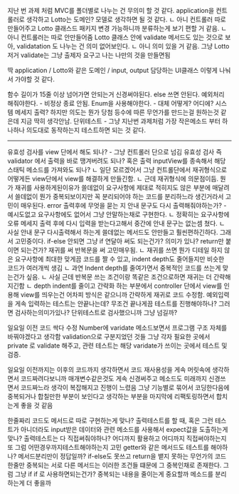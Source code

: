 지난 번 과제 처럼 MVC를 폴더별로 나누는 건 무의미 할 것 같다.
application을 컨트롤러로 생각하고 Lotto는 도메인? 모델로 생각하면 될 것 같다.
ㄴ 아니 컨트롤러 따로 만들어주고 Lotto 클래스드 패키지 변경 가능하니까 분류하는게 보기 편할 거 같음.
ㄴ 아니 컨트롤러는 따로 안만들어줌
Lotto 클래스 안에 validate 메서드도 있는 것으로 보아, validatation 도 나누는 건 의미 없어보인다.
ㄴ 아니 의미 있을 거 같음. 그냥 Lotto 저거 validate는 그냥 출제자 요구고 나는 나만의 것을 만들면됨

딱 application / Lotto와 같은 도메인 / input, output 담당하는 UI클래스
이렇게 나눠서 가야할 것 같다.

함수 길이가 15줄 이상 넘어가면 안되는거 신경써야된다.
else 쓰면 안된다.
예외처리 해줘야한다. - 비정상 종료 안됨.
Enum을 사용해야한다. - 대체 어떻게? 어디에? 시스템 메세지 출력? 하지만 의도는 뭔가 당첨 등수에 따른 무언가를 만드는걸 원하는것 같은데 지금 딱히 생각안남.
단위테스트 - 그냥 지난번 과제처럼 가장 작은메소드 부터 하나하나 의도대로 동작하는지 테스트하면 되는 것 같다.

***
유효성 검사를 view 단에서 해도 되나? - 그냥 컨트롤러 단으로 넘김
유효성 검사 즉 validator 에서 출력을 바로 땡겨버려도 되나? 혹은 출력 inputView를 종속해서 해당 스태틱 메소드를 가져와도 되나?
ㄴ 일단 모르겠어서 그냥 컨트롤단에서 재귀형식으로 어떻게든 view단에서 view를 해결하게 만들긴함.
ㄴ 근데 재귀형식에 의문점이듬. 뭔가 재귀를 사용하게된이유가 쓸데없이 요구사항에 제대로 적히지도 않은 부분에 매달려서 쓸데없이 뭔가 중복되보이지만
꼭 분리되어야 하는 코드를 분리하느라 생긴거라서 고민이 매우된다.
error 출력후에 무엇을 묻는 지 안내 문구도 다시 출력해줘야하는가? - 예시도없고 요구사항에도 없어서 그냥 안말하는채로 구현한다.
ㄴ 정확히는 요구사항에 오류 메세지 출력 후에 다시 입력을 받는다고해서 중간에 안내 문구는 없는셈 쳤다.
ㄴ 사실 안내 문구 다시출력해서 하는게 쓸데없는 메서드도 안만들고 훨씬편하긴하다. 그래서 고민중이다.
if-else 안되면 그냥 if 연달아 써도 되는건가? 의미가 있나? return만 붙이면 되는건가?
재귀를 써 반복문을 써 고민매우됨.
ㄴ 재귀를 쓰면 뭔가 디테일 하지 않은 요구사항에 최대한 맞게끔 코드를 짤 수 있고, indent depth도 줄어들지만 비슷한 코드가 여러개씩 생김
ㄴ 과연 Indent depth를 줄여가면서 중복적인 코드를 쓰는게 맞는건가 싶음.
ㄴ 사실 근데 반복문 쓰는 조건이랑 똑같은 조건으로하면 재귀는 더 간략해지긴함
ㄴ depth indent를 줄이고 간략화 하는 부분에서 controller 단에서 view를 인용해 view를 띄우는건 어차피 방식은 같으니까 간략하게 재귀로 코드 수정함.
예외입력을 게속 입력하는 테스트는 안끝나는데? 무조건 끝나게끔 테스트를 진행해야하나? 그러면 검사하는의미가있나? 단위테스트로 검사했으니까 그냥 넘길까?

일요일 이전 코드 싹다 수정
Number에 varidate 메소드보면서 프로그램 구조 자체를 바꿔야겠다고 생각함
validation으로 구분지었던 것들 그냥 각자 필요한 곳에서 private 로 validate 해주고, 관련 테스트는 해당 varidate가 쓰이는 곳에서 테스트 및 검증.

일요일 이전까지는 이후의 코드까지 생각하면서 코드 재사용성을 게속 머릿속에 생각하면서 코드짜려다보니까 매개변수같은것도 게속 신경써주고
메소드도 미래까지 신경쓰면서 코드짜느라 생각이 복잡해지고 진행이 느렸음
그냥 기능별로 묶어서 코딩한다음에 중복되거나 합칠만한 부분이 보인다고 생각하는 부분을 마지막에 리팩토링하면서 합치는게 좋을 것 같음

한줄짜리 코드도 메서드로 따로 구현하는게 맞나?
출력테스트를 할 때, 혹은 그런 테스트가 아니더라도 input받은 데이터와 관련 메소드를 사용해서 expect값을 도출하는게 맞나? 출력테스트는 다 직접써줘야하나?
어디까지 활용하고 어디까지 직접써야하는지 또 그럼 어떤경우까지테스트해야하는지 고민
getter와 같은 메서드도 테스트를 해야하나?
메서드분리만이 정답일까?
if-else도 못쓰고 return을 뱉지 못하는 무언가의 코드 한줄만 중복되는 서로 다른 메서드는 이러한 조건들 떄문에 그 중복인채로 존재한다.
그럼 그냥 if if 로 사용하면되는건가?
중복되는 내용을 줄이는게 중요할까 메소드를 분리하는게 더 좋을까
